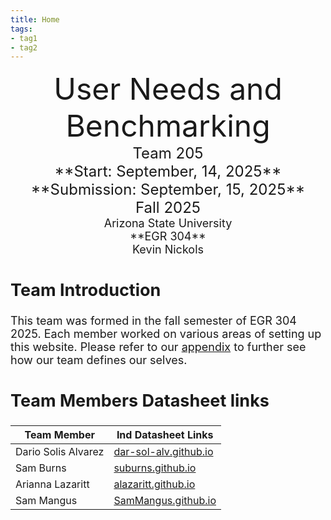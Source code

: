 ```yaml
---
title: Home
tags:
- tag1
- tag2
---
```

<center>
<font size="8">User Needs and Benchmarking<br>
<font size="5">Team 205<br>
**Start: September, 14, 2025**<br>
**Submission: September, 15, 2025**<br>
Fall 2025<br>
<font size="4">Arizona State University<br>
**EGR 304**<br>
Kevin Nickols<br>
  

</center>

## Team Introduction

This team was formed in the fall semester of EGR 304 2025. Each member worked on various areas of setting up this website. Please refer to our [appendix](https://egr304-team-205-2025-f.github.io/EGR304-2025-F-205.github.io/Appendix/App-Team-Org/) to further see how our team defines our selves.


## Team Members Datasheet links

| **Team Member**        |**Ind Datasheet Links** |
| ---------------------- | -----------------------|
| Dario Solis Alvarez            | [dar-sol-alv.github.io](https://dar-sol-alv.github.io/) |
| Sam Burns              | [suburns.github.io](https://suburns05.github.io/suburns.github.io/) |
| Arianna Lazaritt               | [alazaritt.github.io](https://alazaritt.github.io/alazaritt.github.io/) |
| Sam Mangus                | [SamMangus.github.io](https://SamMangus.github.io/) |
